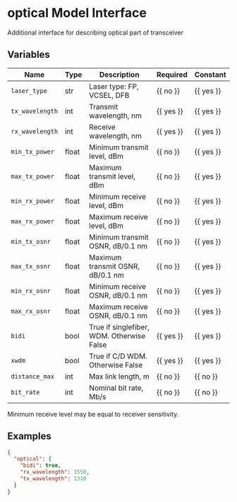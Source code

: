 # optical Model Interface

Additional interface for describing optical part of transceiver

## Variables

<!-- table start -->
| Name | Type | Description | Required | Constant |
| --- | --- | --- | --- | --- |
| `laser_type` | str | Laser type: FP, VCSEL, DFB | {{ no }} | {{ yes }} |
| `tx_wavelength` | int | Transmit wavelength, nm | {{ yes }} | {{ yes }} |
| `rx_wavelength` | int | Receive wavelength, nm | {{ yes }} | {{ yes }} |
| `min_tx_power` | float | Minimum transmit level, dBm | {{ no }} | {{ yes }} |
| `max_tx_power` | float | Maximum transmit level, dBm | {{ no }} | {{ yes }} |
| `min_rx_power` | float | Minimum receive level, dBm | {{ no }} | {{ yes }} |
| `max_rx_power` | float | Maximum receive level, dBm | {{ no }} | {{ yes }} |
| `min_tx_osnr` | float | Minimum transmit OSNR, dB/0.1 nm | {{ no }} | {{ yes }} |
| `max_tx_osnr` | float | Maximum transmit OSNR, dB/0.1 nm | {{ no }} | {{ yes }} |
| `min_rx_osnr` | float | Minimum receive OSNR, dB/0.1 nm | {{ no }} | {{ yes }} |
| `max_rx_osnr` | float | Maximum receive OSNR, dB/0.1 nm | {{ no }} | {{ yes }} |
| `bidi` | bool | True if singlefiber, WDM. Otherwise False | {{ yes }} | {{ yes }} |
| `xwdm` | bool | True if C/D WDM. Otherwise False | {{ yes }} | {{ yes }} |
| `distance_max` | int | Max link length, m | {{ no }} | {{ no }} |
| `bit_rate` | int | Nominal bit rate, Mb/s | {{ no }} | {{ no }} |

<!-- table end -->

Minimum receive level may be equal to receiver sensitivity.

## Examples

```json
{
  "optical": {
    "bidi": true,
    "rx_wavelength": 1550,
    "tx_wavelength": 1310
  }
}
```
